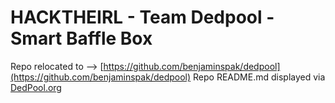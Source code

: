 # HACKTHEIRL - Team Dedpool - Smart Baffle Box

Repo relocated to --> [https://github.com/benjaminspak/dedpool](https://github.com/benjaminspak/dedpool)
Repo README.md displayed via [DedPool.org](http://DedPool.org)